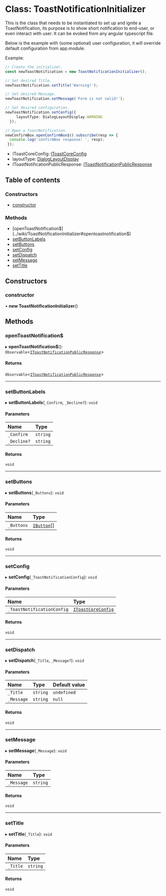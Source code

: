 # Class: ToastNotificationInitializer

This is the class that needs to be instantiated to set up and ignite a ToastNotification,
its purpose is to show short notification to end-user, or even interact with user.
It can be evoked from any angular typescript file.

Below is the example with (some optional) user configuration,
it will override default configuration from app.module.

Example:
```typescript
// Create the initializer.
const newToastNotification = new ToastNotificationInitializer();

// Set desired Title.
newToastNotification.setTitle('Warning!');

// Set desired Message.
newToastNotification.setMessage('Form is not valid!');

// Set desired configuration.
newToastNotification.setConfig({
     layoutType: DialogLayoutDisplay.WARNING
  });

// Open a ToastNotification.
newConfirmBox.openConfirmBox$().subscribe(resp => {
  console.log('confirmBox response: ', resp);
 });
```
* IToastCoreConfig: [IToastCoreConfig](../wiki/IToastCoreConfig)
* layoutType: [DialogLayoutDisplay](../wiki/DialogLayoutDisplay)
* IToastNotificationPublicResponse: [IToastNotificationPublicResponse](../wiki/IToastNotificationPublicResponse)

## Table of contents

### Constructors

- [constructor](../wiki/ToastNotificationInitializer#constructor)

### Methods

- [openToastNotification$](../wiki/ToastNotificationInitializer#opentoastnotification$)
- [setButtonLabels](../wiki/ToastNotificationInitializer#setbuttonlabels)
- [setButtons](../wiki/ToastNotificationInitializer#setbuttons)
- [setConfig](../wiki/ToastNotificationInitializer#setconfig)
- [setDispatch](../wiki/ToastNotificationInitializer#setdispatch)
- [setMessage](../wiki/ToastNotificationInitializer#setmessage)
- [setTitle](../wiki/ToastNotificationInitializer#settitle)

## Constructors

### constructor

• **new ToastNotificationInitializer**()

## Methods

### openToastNotification$

▸ **openToastNotification$**(): `Observable`<[`IToastNotificationPublicResponse`](../wiki/IToastNotificationPublicResponse)\>

#### Returns

`Observable`<[`IToastNotificationPublicResponse`](../wiki/IToastNotificationPublicResponse)\>

___

### setButtonLabels

▸ **setButtonLabels**(`_Confirm`, `_Decline?`): `void`

#### Parameters

| Name | Type |
| :------ | :------ |
| `_Confirm` | `string` |
| `_Decline?` | `string` |

#### Returns

`void`

___

### setButtons

▸ **setButtons**(`_Buttons`): `void`

#### Parameters

| Name | Type |
| :------ | :------ |
| `_Buttons` | [`IButton`](../wiki/IButton)[] |

#### Returns

`void`

___

### setConfig

▸ **setConfig**(`_ToastNotificationConfig`): `void`

#### Parameters

| Name | Type |
| :------ | :------ |
| `_ToastNotificationConfig` | [`IToastCoreConfig`](../wiki/IToastCoreConfig) |

#### Returns

`void`

___

### setDispatch

▸ **setDispatch**(`_Title`, `_Message?`): `void`

#### Parameters

| Name | Type | Default value |
| :------ | :------ | :------ |
| `_Title` | `string` | `undefined` |
| `_Message` | `string` | `null` |

#### Returns

`void`

___

### setMessage

▸ **setMessage**(`_Message`): `void`

#### Parameters

| Name | Type |
| :------ | :------ |
| `_Message` | `string` |

#### Returns

`void`

___

### setTitle

▸ **setTitle**(`_Title`): `void`

#### Parameters

| Name | Type |
| :------ | :------ |
| `_Title` | `string` |

#### Returns

`void`
